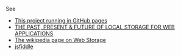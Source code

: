 
See

* [This project running in GitHub pages](http://crguezl.github.io/web-storage-example/)
* [THE PAST, PRESENT & FUTURE OF LOCAL STORAGE FOR WEB APPLICATIONS](http://diveintohtml5.info/storage.html)
* [The wikipedia page on Web Storage](http://en.wikipedia.org/wiki/Web_storage)
* [jsfiddle](http://jsfiddle.net/bmknight/WjHTX/)

